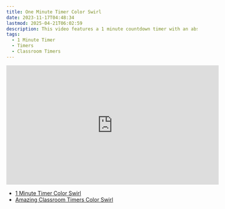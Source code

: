 ```yaml
---
title: One Minute Timer Color Swirl
date: 2023-11-17T04:48:34
lastmod: 2025-04-21T06:02:59
description: This video features a 1 minute countdown timer with an abstract rainbow color swirl animated background.
tags:
  - 1 Minute Timer
  - Timers
  - Classroom Timers
---
```


<div class="iframe-16-9-container">
<iframe class="youTubeIframe" width="560" height="315" src="https://www.youtube.com/embed/bqypaahV5L8?si=tutOJ_mwTFabzq8F" title="YouTube video player" frameborder="0" allow="accelerometer; autoplay; clipboard-write; encrypted-media; gyroscope; picture-in-picture; web-share" allowfullscreen></iframe>
</div>

- [1 Minute Timer Color Swirl](https://youtu.be/bqypaahV5L8)
- [Amazing Classroom Timers Color Swirl](../amazing-classroom-timers-color-swirl.md)
